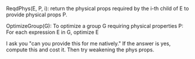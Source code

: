 ReqdPhys(E, P, i):
return the physical props required by the i-th child of E to provide physical
props P.

OptimizeGroup(G):
To optimize a group G requiring physical properties P:
For each expression E in G, optimize E

I ask you "can you provide this for me natively."
If the answer is yes, compute this and cost it.
Then try weakening the phys props.
